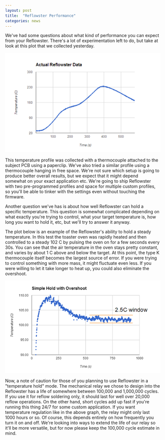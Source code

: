 ```yaml
---
layout: post
title:  "Reflowster Performance"
categories: news
---
```


<p>We've had some questions about what kind of performance you can expect from your Reflowster. There's a lot of experimentation left to do, but take at look at this plot that we collected yesterday.</p><img class="showcase" src="/resources/images/updates/update_04_09_2014_1.jpg">
<p>This temperature profile was collected with a thermocouple attached to the subject PCB using a paperclip. We've also tried a similar profile using a thermocouple hanging in free space. We're not sure which setup is going to produce better overall results, but we expect that it might depend somewhat on your exact application etc. We're going to ship Reflowster with two pre-programmed profiles and space for multiple custom profiles, so you'll be able to tinker with the settings even without touching the firmware.</p><p>Another question we've has is about how well Reflowster can hold a specific temperature. This question is somewhat complicated depending on what exactly you're trying to control, what your target temperature is, how long you want to hold it, etc, but we'll try to answer it anyway.</p><p>The plot below is an example of the Reflowster's ability to hold a steady temperature. In this test the toaster oven was rapidly heated and then controlled to a steady 102 C by pulsing the oven on for a few seconds every 30s. You can see that the air temperature in the oven stays pretty constant, and varies by about 1 C above and below the target. At this point, the type K thermocouple itself becomes the largest source of error. If you were trying to control something with more mass, it might fluctuate even less. If you were willing to let it take longer to heat up, you could also eliminate the overshoot.</p><img class="showcase" src="/resources/images/updates/update_04_09_2014_2.jpg">
<p>Now, a note of caution for those of you planning to use Reflowster in a "temperature hold" mode. The mechanical relay we chose to design into the Reflowster has a life of somewhere between 100,000 and 1,000,000 cycles. If you use it for reflow soldering only, it should last for well over 20,000 reflow operations. On the other hand, short cycles add up fast if you're running this thing 24/7 for some custom application. If you want temperature regulation like in the above graph, the relay might only last 1000 hours or so. Of course, this depends entirely on how frequently you turn it on and off. We're looking into ways to extend the life of our relay so it'll be more versatile, but for now please keep the 100,000 cycle estimate in mind.</p>